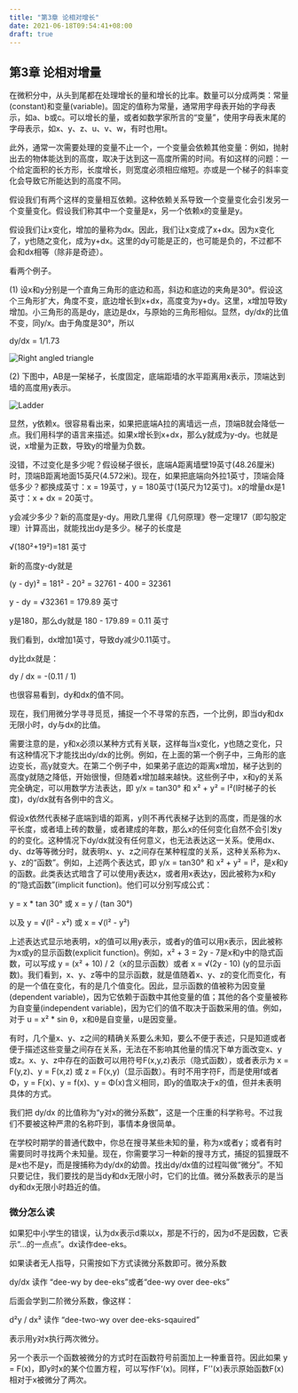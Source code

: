 ```yaml
---
title: "第3章 论相对增长"
date: 2021-06-18T09:54:41+08:00
draft: true
---
```


## 第3章 论相对增量

在微积分中，从头到尾都在处理增长的量和增长的比率。数量可以分成两类：常量(constant)和变量(variable)。固定的值称为常量，通常用字母表开始的字母表示，如a、b或c。可以增长的量，或者如数学家所言的“变量”，使用字母表末尾的字母表示，如x、y、z、u、v、w，有时也用t。

此外，通常一次需要处理的变量不止一个，一个变量会依赖其他变量：例如，抛射出去的物体能达到的高度，取决于达到这一高度所需的时间。有如这样的问题：一个给定面积的长方形，长度增长，则宽度必须相应缩短。亦或是一个梯子的斜率变化会导致它所能达到的高度不同。

假设我们有两个这样的变量相互依赖。这种依赖关系导致一个变量变化会引发另一个变量变化。假设我们称其中一个变量是x，另一个依赖x的变量是y。

假设我们让x变化，增加的量称为dx。因此，我们让x变成了x+dx。因为x变化了，y也随之变化，成为y+dx。这里的dy可能是正的，也可能是负的，不过都不会和dx相等（除非是奇迹）。

看两个例子。

(1) 设x和y分别是一个直角三角形的底边和高，斜边和底边的夹角是30°。假设这个三角形扩大，角度不变，底边增长到x+dx，高度变为y+dy。这里，x增加导致y增加。小三角形的高是dy，底边是dx，与原始的三角形相似。显然，dy/dx的比值不变，同y/x。由于角度是30°，所以

dy/dx = 1/1.73

![Right angled triangle](/static/calculus-made-easy/chapter3-triangle.png)

(2) 下图中，AB是一架梯子，长度固定，底端距墙的水平距离用x表示，顶端达到墙的高度用y表示。

![Ladder](/static/calculus-made-easy/chapter3-ladder.png)

显然，y依赖x。很容易看出来，如果把底端A拉的离墙远一点，顶端B就会降低一点。我们用科学的语言来描述。如果x增长到x+dx，那么y就成为y-dy。也就是说，x增量为正数，导致y的增量为负数。

没错，不过变化是多少呢？假设梯子很长，底端A距离墙壁19英寸(48.26厘米)时，顶端B距离地面15英尺(4.572米)。现在，如果把底端向外拉1英寸，顶端会降低多少？都换成英寸：x = 19英寸，y = 180英寸(1英尺为12英寸)。x的增量dx是1英寸：x + dx = 20英寸。

y会减少多少？新的高度是y-dy。用欧几里得《几何原理》卷一定理17（即勾股定理）计算高出，就能找出dy是多少。梯子的长度是

√(180²+19²)=181 英寸

新的高度y-dy就是

(y - dy)² = 181² - 20² = 32761 - 400 = 32361

y - dy = √32361 = 179.89 英寸

y是180，那么dy就是 180 - 179.89 = 0.11 英寸

我们看到，dx增加1英寸，导致dy减少0.11英寸。

dy比dx就是：

dy / dx = -(0.11 / 1)

也很容易看到，dy和dx的值不同。

现在，我们用微分学寻寻觅觅，捕捉一个不寻常的东西，一个比例，即当dy和dx无限小时，dy与dx的比值。

需要注意的是，y和x必须以某种方式有关联，这样每当x变化，y也随之变化，只有这种情况下才能找出dy/dx的比例。例如，在上面的第一个例子中，三角形的底边变长，高y就变大。在第二个例子中，如果弟子底边的距离x增加，梯子达到的高度y就随之降低，开始很慢，但随着x增加越来越快。这些例子中，x和y的关系完全确定，可以用数学方法表达，即 y/x = tan30° 和 x² + y² = l²(l时梯子的长度)，dy/dx就有各例中的含义。

假设x依然代表梯子底端到墙的距离，y则不再代表梯子达到的高度，而是强的水平长度，或者墙上砖的数量，或者建成的年数，那么x的任何变化自然不会引发y的的变化。这种情况下dy/dx就没有任何意义，也无法表达这一关系。使用dx、dy、dz等等微分时，就表明x、y、z之间存在某种程度的关系，这种关系称为x、y、z的“函数”。例如，上述两个表达式，即 y/x = tan30° 和 x² + y² = l²，是x和y的函数。此类表达式暗含了可以使用y表达x，或者用x表达y，因此被称为x和y的“隐式函数”(implicit function)。他们可以分别写成公式：

y = x * tan 30° 或 x = y / (tan 30°)

以及 y = √(l² - x²) 或 x = √(l² - y²)

上述表达式显示地表明，x的值可以用y表示，或者y的值可以用x表示，因此被称为x或y的显示函数(explicit function)。例如，x² + 3 = 2y - 7是x和y中的隐式函数，可以写成 y = (x² + 10) / 2（x的显示函数）或者 x = √(2y - 10) (y的显示函数)。我们看到，x、y、z等中的显示函数，就是值随着x、y、z的变化而变化，有的是一个值在变化，有的是几个值变化。因此，显示函数的值被称为因变量(dependent variable)，因为它依赖于函数中其他变量的值；其他的各个变量被称为自变量(independent variable)，因为它们的值不取决于函数采用的值。例如，对于 u = x² * sin θ，x和θ是自变量，u是因变量。

有时，几个量x、y、z之间的精确关系要么未知，要么不便于表述，只是知道或者便于描述这些变量之间存在关系，无法在不影响其他量的情况下单方面改变x、y或z。x、y、z中存在的函数可以用符号F(x,y,z)表示（隐式函数），或者表示为 x = F(y,z)、y = F(x,z) 或 z = F(x,y)（显示函数）。有时不用字符F，而是使用f或者Φ，y = F(x)、y = f(x)、y = Φ(x)含义相同，即y的值取决于x的值，但并未表明具体的方式。

我们把 dy/dx 的比值称为“y对x的微分系数”，这是一个庄重的科学称号。不过我们不要被这种严肃的名称吓到，事情本身很简单。

在学校时期学的普通代数中，你总在搜寻某些未知的量，称为x或者y；或者有时需要同时寻找两个未知量。现在，你需要学习一种新的搜寻方式，捕捉的狐狸既不是x也不是y，而是搜捕称为dy/dx的幼兽。找出dy/dx值的过程叫做“微分”。不知只要记住，我们要找的是当dy和dx无限小时，它们的比值。微分系数表示的是当dy和dx无限小时趋近的值。

### 微分怎么读

如果犯中小学生的错误，认为dx表示d乘以x，那是不行的，因为d不是因数，它表示“...的一点点”。dx读作dee-eks。

如果读者无人指导，只需按如下方式读微分系数即可。微分系数

dy/dx 读作 “dee-wy by dee-eks”或者“dee-wy over dee-eks”

后面会学到二阶微分系数，像这样：

d²y / dx² 读作 “dee-two-wy over dee-eks-sqauired”

表示用y对x执行两次微分。

另一个表示一个函数被微分的方式时在函数符号前面加上一种重音符。因此如果 y = F(x)，即y时x的某个位置方程，可以写作F‘(x)。同样，F''(x)表示原始函数F(x)相对于x被微分了两次。